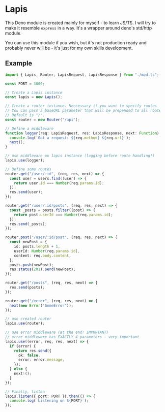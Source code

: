 # Lapis

This Deno module is created mainly for myself - to learn JS/TS.
I will try to make it resemble `express` in a way. It's a wrapper around deno's std/http module.

You can use this module if you wish, but it's not production ready and probably never will be - it's just for my own skills development.

## Example

```typescript
import { Lapis, Router, LapisRequest, LapisResponse } from "./mod.ts";

const PORT = 3000;

// Create a Lapis instance
const lapis = new Lapis();

// Create a router instance. Neccessary if you want to specify routes
// You can pass a baseURL parameter that will be prepended to all routes.
// Default is "/".
const router = new Router("/api");

// Define a middleware
function logger(req: LapisRequest, res: LapisResponse, next: Function) {
  console.log(`Got a request: ${req.method} ${req.url}`);
  next();
}

// use middleware on lapis instance (logging before route handling!)
lapis.use(logger);

// Define some routes
router.get("/user/:id", (req, res, next) => {
  const user = users.find((user) => {
    return user.id === Number(req.params.id);
  });
  res.send(user);
});

router.get("/user/:id/posts", (req, res, next) => {
  const _posts = posts.filter((post) => {
    return post.userId === Number(req.params.id);
  });
  res.send(_posts);
});

router.post("/user/:id/post", (req, res, next) => {
  const newPost = {
    id: posts.length + 1,
    userId: Number(req.params.id),
    content: req.body.content,
  };
  posts.push(newPost);
  res.status(201).send(newPost);
});

router.get("/posts", (req, res, next) => {
  res.send(posts);
});

router.get("/error", (req, res, next) => {
  next(new Error("SomeError"));
});

// use created router
lapis.use(router);

// use error middleware (at the end! IMPORTANT)
// error middleware has EXACTLY 4 parameters - very important
lapis.use((error, req, res, next) => {
  if (error) {
    return res.send({
      ok: false,
      error: error.message,
    });
  } else {
    next!();
  }
});

// Finally, listen
lapis.listen({ port: PORT }).then(() => {
  console.log(`Listening on ${PORT}`);
});
```
